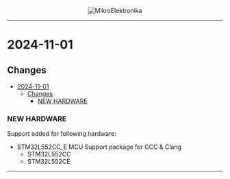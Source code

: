 <p align="center">
  <img src="http://www.mikroe.com/img/designs/beta/logo_small.png?raw=true" alt="MikroElektronika"/>
</p>

---

# 2024-11-01

## Changes

- [2024-11-01](#2024-11-01)
  - [Changes](#changes)
    - [NEW HARDWARE](#new-hardware)

### NEW HARDWARE

Support added for following hardware:

- STM32L552CC_E MCU Support package for GCC & Clang
  - STM32L552CC
  - STM32L552CE

---
